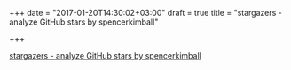 +++
date = "2017-01-20T14:30:02+03:00"
draft = true
title = "stargazers - analyze GitHub stars by spencerkimball"

+++

<p><a href="https://github.com/spencerkimball/stargazers">stargazers - analyze GitHub stars by spencerkimball</a></p>
